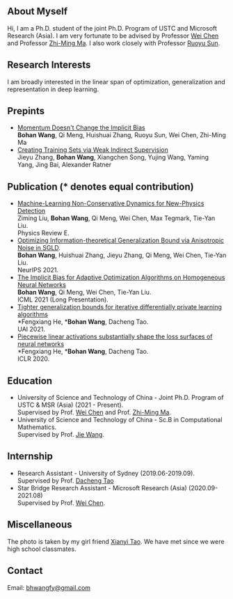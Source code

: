 ## About Myself
Hi, I am a Ph.D. student of the joint Ph.D. Program of USTC and Microsoft Research (Asia). I am very fortunate to be advised by Professor [Wei Chen](https://www.microsoft.com/en-us/research/people/wche/) and Professor [Zhi-Ming Ma](http://homepage.amss.ac.cn/research/homePage/8eb59241e2e74d828fb84eec0efadba5/myHomePage.html). I also work closely with Professor [Ruoyu Sun](https://ruoyus.github.io/). 

## Research Interests
I am broadly interested in the linear span of optimization, generalization and representation in deep learning.


## Prepints
- [Momentum Doesn't Change the Implicit Bias](https://arxiv.org/abs/2110.03891)
<br>**Bohan Wang**, Qi Meng, Huishuai Zhang, Ruoyu Sun, Wei Chen, Zhi-Ming Ma
- [Creating Training Sets via Weak Indirect Supervision](https://arxiv.org/abs/2110.03484)
<br>Jieyu Zhang, **Bohan Wang**, Xiangchen Song, Yujing Wang, Yaming Yang, Jing Bai, Alexander Ratner


## Publication (\* denotes equal contribution)
- [Machine-Learning Non-Conservative Dynamics for New-Physics Detection](https://arxiv.org/abs/2106.00026)
<br>Ziming Liu, **Bohan Wang**, Qi Meng, Wei Chen, Max Tegmark, Tie-Yan Liu.
<br>Physics Review E.
- [Optimizing Information-theoretical Generalization Bound via Anisotropic Noise in SGLD](https://nips.cc/Conferences/2021/ScheduleMultitrack?event=27503).
<br>**Bohan Wang**, Huishuai Zhang, Jieyu Zhang, Qi Meng, Wei Chen, Tie-Yan Liu.
<br>NeurIPS 2021.
- [The Implicit Bias for Adaptive Optimization Algorithms on Homogeneous Neural Networks](http://proceedings.mlr.press/v139/wang21q.html)
<br>**Bohan Wang**, Qi Meng, Wei Chen, Tie-Yan Liu. 
<br>ICML 2021 (Long Presentation).
- [Tighter generalization bounds for iterative differentially private learning algorithms](https://www.auai.org/uai2021/pdf/uai2021.308.pdf)
<br>\*Fengxiang He, \***Bohan Wang**, Dacheng Tao.
<br>UAI 2021.
- [Piecewise linear activations substantially shape the loss surfaces of neural networks](https://openreview.net/forum?id=B1x6BTEKwr)
<br>\*Fengxiang He, \***Bohan Wang**, Dacheng Tao.
<br>ICLR 2020.

## Education
- University of Science and Technology of China - Joint Ph.D. Program of USTC & MSR (Asia) (2021 - Present). 
<br>Supervised by Prof. [Wei Chen](https://www.microsoft.com/en-us/research/people/wche/) and Prof. [Zhi-Ming Ma](http://homepage.amss.ac.cn/research/homePage/8eb59241e2e74d828fb84eec0efadba5/myHomePage.html).
- University of Science and Technology of China - Sc.B in Computational Mathematics. 
<br>Supervised by Prof. [Jie Wang](https://miralab.ai/people/jie-wang/).

## Internship
- Research Assistant - University of Sydney (2019.06-2019.09). 
<br> Supervised by Prof. [Dacheng Tao](https://www.sydney.edu.au/engineering/about/our-people/academic-staff/dacheng-tao.html)
- Star Bridge Research Assistant - Microsoft Research (Asia) (2020.09-2021.08)
<br> Supervised by Prof. [Wei Chen](https://www.microsoft.com/en-us/research/people/wche/).

## Miscellaneous
The photo is taken by my girl friend [Xianyi Tao](https://www.linkedin.com/in/xianyi-tao-622171137/?originalSubdomain=cn). We have met since we were high school classmates.

## Contact
Email: bhwangfy@gmail.com
